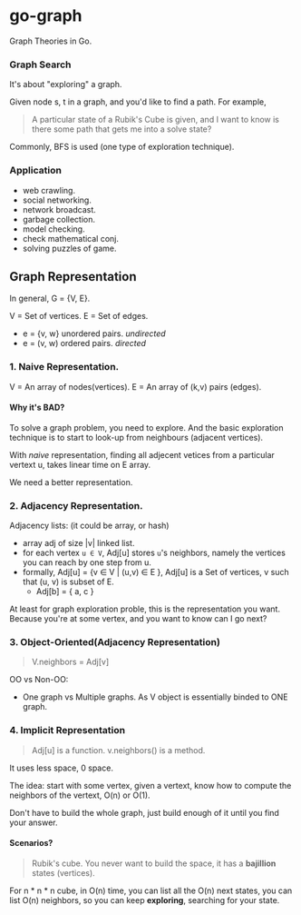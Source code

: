 # go-graph
Graph Theories in Go.

### Graph Search

It's about "exploring" a graph.

Given node s, t in a graph, and you'd like to find a path. For example,

> A particular state of a Rubik's Cube is given, and I want to know is there
  some path that gets me into a solve state?

Commonly, BFS is used (one type of exploration technique).

### Application
- web crawling.
- social networking.
- network broadcast.
- garbage collection.
- model checking.
- check mathematical conj.
- solving puzzles of game.

## Graph Representation

In general, G = {V, E}.

V = Set of vertices.
E = Set of edges.

 - e = {v, w} unordered pairs. *undirected*
 - e = (v, w) ordered pairs. *directed*

### 1. Naive Representation.

V = An array of nodes(vertices).
E = An array of (k,v) pairs (edges).

#### Why it's BAD?

To solve a graph problem, you need to explore. And the basic exploration technique
is to start to look-up from neighbours (adjacent vertices).

With *naive* representation, finding all adjecent vetices from a particular vertext u,
takes linear time on E array.

We need a better representation.

### 2. Adjacency Representation.

Adjacency lists: (it could be array, or hash)
- array adj of size |v| linked list.
- for each vertex `u ∈ V`, Adj[u] stores `u`'s neighbors, namely the vertices you can reach by one step from u.
- formally, Adj[u] = {v ∈ V | (u,v) ∈ E }, Adj[u] is a Set of vertices, v such that (u, v) is subset of E.
  - Adj[b] = { a, c }

At least for graph exploration proble, this is the representation you want. Because you're at some vertex, and you
want to know can I go next?


### 3. Object-Oriented(Adjacency Representation)

> V.neighbors = Adj[v]


OO vs Non-OO:
- One graph vs Multiple graphs. As V object is essentially binded to ONE graph.



### 4. Implicit Representation

> Adj[u] is a function. v.neighbors() is a method.

It uses less space, 0 space.

The idea: start with some vertex, given a vertext, know how to compute the neighbors of the vertext, O(n) or O(1).


Don't have to build the whole graph, just build enough of it until you find your answer.

#### Scenarios?
> Rubik's cube. You never want to build the space, it has a **bajillion** states (vertices).

For n * n * n cube, in O(n) time, you can list all the O(n) next states, you can list O(n) neighbors, so you can keep
**exploring**, searching for your state.


